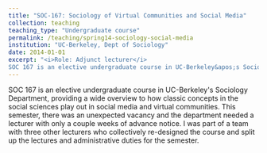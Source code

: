 ```yaml
---
title: "SOC-167: Sociology of Virtual Communities and Social Media"
collection: teaching
teaching_type: "Undergraduate course"
permalink: /teaching/spring14-sociology-social-media
institution: "UC-Berkeley, Dept of Sociology"
date: 2014-01-01
excerpt: "<i>Role: Adjunct lecturer</i>
SOC 167 is an elective undergraduate course in UC-Berkeley&apos;s Sociology Department, providing a wide overview to how classic concepts in the social sciences play out in social media and virtual communities"
---
```


SOC 167 is an elective undergraduate course in UC-Berkeley&apos;s Sociology Department, providing a wide overview to how classic concepts in the social sciences play out in social media and virtual communities. This semester, there was an unexpected vacancy and the department needed a lecturer with only a couple weeks of advance notice. I was part of a team with three other lecturers who collectively re-designed the course and split up the lectures and administrative duties for the semester.
